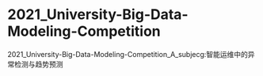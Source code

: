 # 2021_University-Big-Data-Modeling-Competition
2021_University-Big-Data-Modeling-Competition_A_subjecg:智能运维中的异常检测与趋势预测
